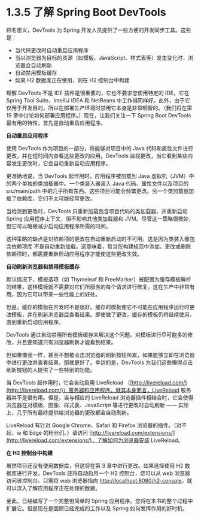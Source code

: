 # 1.3.5 了解 Spring Boot DevTools

顾名思义，DevTools 为 Spring 开发人员提供了一些方便的开发同步工具。这些是：

* 当代码更改时自动重启应用程序
* 当以浏览器为目标的资源（如模板、JavaScript、样式表等）发生变化时，浏览器会自动刷新
* 自动禁用模板缓存
* 如果 H2 数据库正在使用，则在 H2 控制台中构建

理解 DevTools 不是 IDE 插件是很重要的，它也不要求您使用特定的 IDE。它在 Spring Tool Suite、IntelliJ IDEA 和 NetBeans 中工作得同样好。此外，由于它仅用于开发目的，所以在部署生产环境时禁用它本身是非常明智的。（我们将在第 19 章中讨论如何部署应用程序。）现在，让我们关注一下 Spring Boot DevTools 最有用的特性，首先是自动重启应用程序。

**自动重启应用程序**

使用 DevTools 作为项目的一部分，将能够对项目中的 Java 代码和属性文件进行更改，并在短时间内查看这些更改的应用。DevTools 监视更改，当它看到某些内容发生更改时，它会自动重新启动应用程序。

更准确地说，当 DevTools 起作用时，应用程序被加载到 Java 虚拟机（JVM）中的两个单独的类加载器中。一个类装入器装入 Java 代码、属性文件以及项目的 src/main/path 中的几乎所有东西。这些项目可能会频繁更改。另一个类加载器加载了依赖库，它们不太可能经常更改。

当检测到更改时，DevTools 只重新加载包含项目代码的类加载器，并重新启动 Spring 应用程序上下文，但不影响其他类加载器和 JVM。尽管这一策略很微妙，但它可以略微减少启动应用程序所需的时间。

这种策略的缺点是对依赖项的更改在自动重新启动时不可用。这是因为类装入器包含依赖项库 不是自动重新加载。这意味着，每当在构建规范中添加、更改或删除依赖项时，都需要重新启动应用程序才能使这些更改生效。

**自动刷新浏览器和禁用模板缓存**

默认情况下，模板选项（如 Thymeleaf 和 FreeMarker）被配置为缓存模板解析的结果，这样模板就不需要对它们所服务的每个请求进行修复。这在生产中非常有用，因为它可以带来一些性能上的好处。

但是，缓存的模板在开发时不是很好。缓存的模板使它不可能在应用程序运行时更改模板，并在刷新浏览器后查看结果。即使做了更改，缓存的模板仍将继续使用，直到重新启动应用程序。

DevTools 通过自动禁用所有模板缓存来解决这个问题。对模板进行尽可能多的修改，并且要知道只有浏览器刷新才能看到结果。

但如果像我一样，甚至不想被点击浏览器的刷新按钮所累，如果能够立即在浏览器中进行更改并查看结果，那就更好了。幸运的是，DevTools 为我们这些懒得点击刷新按钮的人提供了一些特别的功能。

当 DevTools 起作用时，它会自动启用 LiveReload （[http://livereload.com/](http://livereload.com/)）服务器和应用程序。就其本身而言，LiveReload 服务器并不是很有用。但是，当与相应的 LiveReload 浏览器插件相结合时，它会使得浏览器在对模板、图像、样式表、JavaScript 等进行更改时自动刷新 —— 实际上，几乎所有最终提供给浏览器的更改都会自动刷新。

LiveReload 有针对 Google Chrome、Safari 和 Firefox 浏览器的插件。（对不起，ie 和 Edge 的粉丝们。）请访问 [http://livereload.com/extensions/](http://livereload.com/extensions/)，了解如何为浏览器安装 LiveReload。

**在 H2 控制台中构建**

虽然项目还没有使用数据库，但这将在第 3 章中进行更改。如果选择使用 H2 数据库进行开发，DevTools 还将自动启用一个 H2 控制台，您可以从 web 浏览器访问该控制台。只需将 web 浏览器指向 [http://localhost:8080/h2-console](http://localhost:8080/h2-console)，就可以深入了解应用程序正在处理的数据。

至此，已经编写了一个完整但简单的 Spring 应用程序。您将在本书的整个过程中扩展它。但是现在是回顾已经完成的工作以及 Spring 如何发挥作用的好时机。

